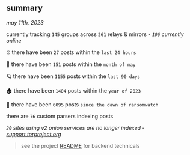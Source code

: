 
## summary
_may 11th, 2023_

currently tracking `145` groups across `261` relays & mirrors - _`106` currently online_

⏲ there have been `27` posts within the `last 24 hours`

🦈 there have been `151` posts within the `month of may`

🪐 there have been `1155` posts within the `last 90 days`

🏚 there have been `1404` posts within the `year of 2023`

🦕 there have been `6095` posts `since the dawn of ransomwatch`

there are `76` custom parsers indexing posts

_`20` sites using v2 onion services are no longer indexed - [support.torproject.org](https://support.torproject.org/onionservices/v2-deprecation/)_

> see the project [README](https://github.com/joshhighet/ransomwatch#ransomwatch--) for backend technicals
